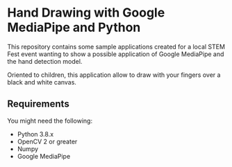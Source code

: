 # Hand Drawing with Google MediaPipe and Python

This repository contains some sample applications created for a local STEM Fest event wanting to show a possible application of Google MediaPipe and the hand detection model.

Oriented to children, this application allow to draw with your fingers over a black and white canvas.

## Requirements

You might need the following:

- Python 3.8.x
- OpenCV 2 or greater
- Numpy
- Google MediaPipe
